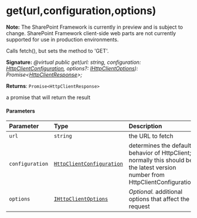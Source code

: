 # get(url,configuration,options)
**Note:** The SharePoint Framework is currently in preview and is subject to change. SharePoint Framework client-side web parts are not currently supported for use in production environments.



Calls fetch(), but sets the method to 'GET'.

**Signature:** _@virtual public get(url: string, configuration: [HttpClientConfiguration](../sp-http/httpclientconfiguration.md),
    options?: [IHttpClientOptions](../sp-http/ihttpclientoptions.md)): Promise<[HttpClientResponse](../sp-http/httpclientresponse.md)>;_

**Returns**: `Promise<HttpClientResponse>`



a promise that will return the result

#### Parameters


| Parameter	   | Type    | Description |
|:-------------|:---------------|:------------|
| `url`    | `string` | the URL to fetch |
| `configuration`    | [`HttpClientConfiguration`](../sp-http/httpclientconfiguration.md) | determines the default behavior of HttpClient; normally this should be the latest version number from HttpClientConfigurations |
| `options`    | [`IHttpClientOptions`](../sp-http/ihttpclientoptions.md) | _Optional._ additional options that affect the request |
